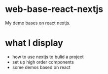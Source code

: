 # web-base-react-nextjs
My demo bases on react nextjs.

# what I display
- how to use nextjs to bulid a project
- set up high order components
- some demos based on react